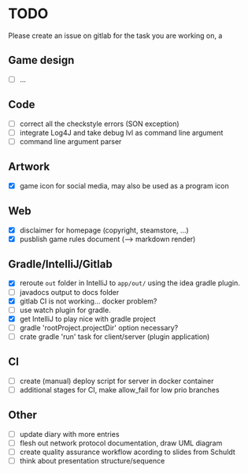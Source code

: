# TODO
Please create an issue on gitlab for the task you are working on, a

## Game design
* [ ] ...

## Code
* [ ] correct all the checkstyle errors (SON exception)
* [ ] integrate Log4J and take debug lvl as command line argument
* [ ] command line argument parser 

## Artwork
* [X] game icon for social media, may also be used as a program icon

## Web
* [X] disclaimer for homepage (copyright, steamstore, ...)
* [X] pusblish game rules document (--> markdown render)

## Gradle/IntelliJ/Gitlab
* [X] reroute ``out`` folder in IntelliJ to ``app/out/`` using the idea gradle plugin.
* [ ] javadocs output to docs folder
* [X] gitlab CI is not working... docker problem?
* [ ] use watch plugin for gradle.
* [X] get IntelliJ to play nice with gradle project
* [ ] gradle 'rootProject.projectDir' option necessary?
* [ ] crate gradle 'run' task for client/server (plugin application)

## CI
* [ ] create (manual) deploy script for server in docker container
* [ ] additional stages for CI, make allow_fail for low prio branches

## Other
* [ ] update diary with more entries
* [ ] flesh out network protocol documentation, draw UML diagram
* [ ] create quality assurance workflow acording to slides from Schuldt
* [ ] think about presentation structure/sequence
